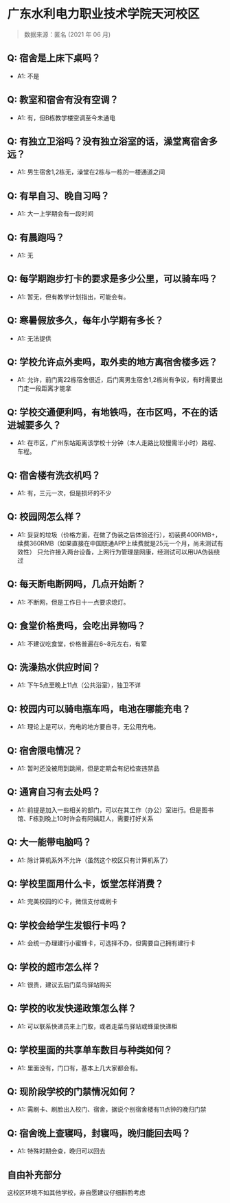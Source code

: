# 广东水利电力职业技术学院天河校区

> 数据来源：匿名 (2021 年 06 月)

## Q: 宿舍是上床下桌吗？

- A1: 不是

## Q: 教室和宿舍有没有空调？

- A1: 有，但B栋教学楼空调至今未通电

## Q: 有独立卫浴吗？没有独立浴室的话，澡堂离宿舍多远？

- A1: 男生宿舍1,2栋无，澡堂在2栋与一栋的一楼通道之间

## Q: 有早自习、晚自习吗？

- A1: 大一上学期会有一段时间

## Q: 有晨跑吗？

- A1: 无

## Q: 每学期跑步打卡的要求是多少公里，可以骑车吗？

- A1: 暂无，但有教学计划指出，可能会有。

## Q: 寒暑假放多久，每年小学期有多长？

- A1: 无法提供

## Q: 学校允许点外卖吗，取外卖的地方离宿舍楼多远？

- A1: 允许，前门离22栋宿舍很近，后门离男生宿舍1,2栋尚有争议，有时需要出门走一段距离才能拿

## Q: 学校交通便利吗，有地铁吗，在市区吗，不在的话进城要多久？

- A1: 在市区，广州东站距离该学校十分钟（本人走路比较慢需半小时）路程、车程。

## Q: 宿舍楼有洗衣机吗？

- A1: 有，三元一次，但是损坏的不少

## Q: 校园网怎么样？

- A1: 妥妥的垃圾（价格方面，在做了伪装之后体验还行），初装费400RMB+，续费360RMB（如果直接在中国联通APP上续费就是25元一个月，尚未测试有效性） 只允许接入两台设备，上网行为管理是网康，经测试可以用UA伪装绕过

## Q: 每天断电断网吗，几点开始断？

- A1: 不断网，但是工作日十一点要求熄灯。

## Q: 食堂价格贵吗，会吃出异物吗？

- A1: 不建议吃食堂，价格普遍在6\~8元左右，有荤

## Q: 洗澡热水供应时间？

- A1: 下午5点至晚上11点（公共浴室），独卫不详

## Q: 校园内可以骑电瓶车吗，电池在哪能充电？

- A1: 理论上是可以，充电的地方要自寻，无公用充电。

## Q: 宿舍限电情况？

- A1: 暂时还没被用到跳闸，但是定期会有纪检查违禁品

## Q: 通宵自习有去处吗？

- A1: 前提是加入一些相关的部门，可以在其工作（办公）室进行。但是图书馆、F栋到晚上10时许会有阿姨赶人，需要打好关系

## Q: 大一能带电脑吗？

- A1: 除计算机系外不允许（虽然这个校区只有计算机系了）

## Q: 学校里面用什么卡，饭堂怎样消费？

- A1: 完美校园的IC卡，微信支付或刷卡

## Q: 学校会给学生发银行卡吗？

- A1: 会统一办理建行小蜜蜂卡，可选择不办，但需要自己拥有建行卡

## Q: 学校的超市怎么样？

- A1: 很贵，建议去后门菜鸟驿站购买

## Q: 学校的收发快递政策怎么样？

- A1: 可以联系快递员来上门取，或者走菜鸟驿站或蜂巢快递柜

## Q: 学校里面的共享单车数目与种类如何？

- A1: 里面没有，门口有，基本上几大家都会有。

## Q: 现阶段学校的门禁情况如何？

- A1: 需刷卡、刷脸出入校门、宿舍，据说个别宿舍楼有11点钟的晚归门禁

## Q: 宿舍晚上查寝吗，封寝吗，晚归能回去吗？

- A1: 特殊时期会查，晚归可以回去

## 自由补充部分

这校区环境不如其他学校，非自愿建议仔细斟酌考虑